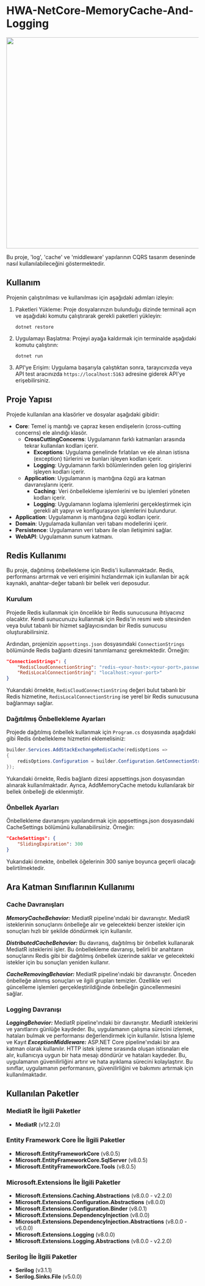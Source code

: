 # HWA-NetCore-MemoryCache-And-Logging

<img src="https://www.aihr.com/wp-content/uploads/performance-management-cover.png" width="1000" height="553" alt="">

Bu proje, 'log', 'cache' ve 'middleware' yapılarının CQRS tasarım deseninde nasıl kullanılabileceğini göstermektedir.

## Kullanım

Projenin çalıştırılması ve kullanılması için aşağıdaki adımları izleyin:

1. Paketleri Yükleme: Proje dosyalarınızın bulunduğu dizinde terminali açın ve aşağıdaki komutu çalıştırarak gerekli paketleri yükleyin:

   ```dotnet restore```

2. Uygulamayı Başlatma: Projeyi ayağa kaldırmak için terminalde aşağıdaki komutu çalıştırın:

   ```dotnet run```

3. API'ye Erişim: Uygulama başarıyla çalıştıktan sonra, tarayıcınızda veya API test aracınızda `https://localhost:5163` adresine giderek API'ye erişebilirsiniz.

## Proje Yapısı

Projede kullanılan ana klasörler ve dosyalar aşağıdaki gibidir:

- **Core**: Temel iş mantığı ve çapraz kesen endişelerin (cross-cutting concerns) ele alındığı klasör.
  - **CrossCuttingConcerns**: Uygulamanın farklı katmanları arasında tekrar kullanılan kodları içerir.
    - **Exceptions**: Uygulama genelinde fırlatılan ve ele alınan istisna (exception) türlerini ve bunları işleyen kodları içerir.
    - **Logging**: Uygulamanın farklı bölümlerinden gelen log girişlerini işleyen kodları içerir.
   - **Application**: Uygulamanın iş mantığına özgü ara katman davranışlarını içerir.
     - **Caching**: Veri önbellekleme işlemlerini ve bu işlemleri yöneten kodları içerir.
     - **Logging**: Uygulamanın loglama işlemlerini gerçekleştirmek için gerekli alt yapıyı ve konfigurasyon işlemlerini bulundurur.
- **Application**: Uygulamanın iş mantığına özgü kodları içerir.
- **Domain**: Uygulamada kullanılan veri tabanı modellerini içerir.
- **Persistence**: Uygulamanın veri tabanı ile olan iletişimini sağlar.
- **WebAPI**: Uygulamanın sunum katmanı.

## Redis Kullanımı

Bu proje, dağıtılmış önbellekleme için Redis'i kullanmaktadır. Redis, performansı artırmak ve veri erişimini hızlandırmak için kullanılan bir açık kaynaklı, anahtar-değer tabanlı bir bellek veri deposudur.

### Kurulum

Projede Redis kullanmak için öncelikle bir Redis sunucusuna ihtiyacınız olacaktır. Kendi sunucunuzu kullanmak için Redis'in resmi web sitesinden veya bulut tabanlı bir hizmet sağlayıcısından bir Redis sunucusu oluşturabilirsiniz.

Ardından, projenizin `appsettings.json` dosyasındaki `ConnectionStrings` bölümünde Redis bağlantı dizesini tanımlamanız gerekmektedir. Örneğin:

```json
"ConnectionStrings": {
    "RedisCloudConnectionString": "redis-<your-host>:<your-port>,password=<your-password>",
    "RedisLocalConnectionString": "localhost:<your-port>"
}
```
Yukarıdaki örnekte, `RedisCloudConnectionString` değeri bulut tabanlı bir Redis hizmetine, `RedisLocalConnectionString` ise yerel bir Redis sunucusuna bağlanmayı sağlar.

### Dağıtılmış Önbellekleme Ayarları

Projede dağıtılmış önbellek kullanmak için `Program.cs` dosyasında aşağıdaki gibi Redis önbellekleme hizmetini eklemelisiniz:

```program.cs
builder.Services.AddStackExchangeRedisCache(redisOptions =>
{
    redisOptions.Configuration = builder.Configuration.GetConnectionString("RedisCloudConnectionString");
});
```
Yukarıdaki örnekte, Redis bağlantı dizesi appsettings.json dosyasından alınarak kullanılmaktadır. Ayrıca, AddMemoryCache metodu kullanılarak bir bellek önbelleği de eklenmiştir.
### Önbellek Ayarları
Önbellekleme davranışını yapılandırmak için appsettings.json dosyasındaki CacheSettings bölümünü kullanabilirsiniz. Örneğin:
```json
"CacheSettings": {
    "SlidingExpiration": 300
}
```
Yukarıdaki örnekte, önbellek öğelerinin 300 saniye boyunca geçerli olacağı belirtilmektedir.



## Ara Katman Sınıflarının Kullanımı

### Cache Davranışları
***MemoryCacheBehavior:*** MediatR pipeline'ındaki bir davranıştır. MediatR isteklerinin sonuçlarını önbelleğe alır ve gelecekteki benzer istekler için sonuçları hızlı bir şekilde döndürmek için kullanılır.

***DistributedCacheBehavior:*** Bu davranış, dağıtılmış bir önbellek kullanarak MediatR isteklerini işler. Bu önbellekleme davranışı, belirli bir anahtarın sonuçlarını Redis gibi bir dağıtılmış önbellek üzerinde saklar ve gelecekteki istekler için bu sonuçları yeniden kullanır.


***CacheRemovingBehavior:*** MediatR pipeline'ındaki bir davranıştır. Önceden önbelleğe alınmış sonuçları ve ilgili grupları temizler. Özellikle veri güncelleme işlemleri gerçekleştirildiğinde önbelleğin güncellenmesini sağlar.

### Logging Davranışı
***LoggingBehavior:*** MediatR pipeline'ındaki bir davranıştır. MediatR isteklerini ve yanıtlarını günlüğe kaydeder. Bu, uygulamanın çalışma sürecini izlemek, hataları bulmak ve performansı değerlendirmek için kullanılır.
İstisna İşleme ve Kayıt
***ExceptionMiddleware:*** ASP.NET Core pipeline'ındaki bir ara katman olarak kullanılır. HTTP istek işleme sırasında oluşan istisnaları ele alır, kullanıcıya uygun bir hata mesajı döndürür ve hataları kaydeder. Bu, uygulamanın güvenilirliğini artırır ve hata ayıklama sürecini kolaylaştırır.
Bu sınıflar, uygulamanın performansını, güvenilirliğini ve bakımını artırmak için kullanılmaktadır.

## Kullanılan Paketler

### MediatR İle İlgili Paketler
- **MediatR** (v12.2.0)

### Entity Framework Core İle İlgili Paketler
- **Microsoft.EntityFrameworkCore** (v8.0.5)
- **Microsoft.EntityFrameworkCore.SqlServer** (v8.0.5)
- **Microsoft.EntityFrameworkCore.Tools** (v8.0.5)

### Microsoft.Extensions İle İlgili Paketler
- **Microsoft.Extensions.Caching.Abstractions** (v8.0.0 - v2.2.0)
- **Microsoft.Extensions.Configuration.Abstractions** (v8.0.0)
- **Microsoft.Extensions.Configuration.Binder** (v8.0.1)
- **Microsoft.Extensions.DependencyInjection** (v8.0.0)
- **Microsoft.Extensions.DependencyInjection.Abstractions** (v8.0.0 - v6.0.0)
- **Microsoft.Extensions.Logging** (v8.0.0)
- **Microsoft.Extensions.Logging.Abstractions** (v8.0.0 - v2.2.0)

### Serilog İle İlgili Paketler
- **Serilog** (v3.1.1)
- **Serilog.Sinks.File** (v5.0.0)
